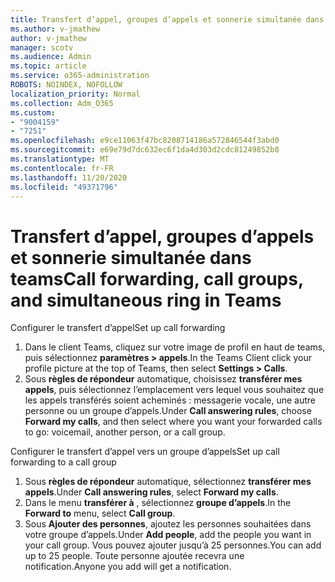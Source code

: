 ```yaml
---
title: Transfert d’appel, groupes d’appels et sonnerie simultanée dans teams
ms.author: v-jmathew
author: v-jmathew
manager: scotv
ms.audience: Admin
ms.topic: article
ms.service: o365-administration
ROBOTS: NOINDEX, NOFOLLOW
localization_priority: Normal
ms.collection: Adm_O365
ms.custom:
- "9004159"
- "7251"
ms.openlocfilehash: e9ce11063f47bc8208714186a572846544f3abd0
ms.sourcegitcommit: e69e79d7dc632ec6f1da4d303d2cdc81249852b8
ms.translationtype: MT
ms.contentlocale: fr-FR
ms.lasthandoff: 11/20/2020
ms.locfileid: "49371796"
---
```

# <a name="call-forwarding-call-groups-and-simultaneous-ring-in-teams"></a><span data-ttu-id="aa1f7-102">Transfert d’appel, groupes d’appels et sonnerie simultanée dans teams</span><span class="sxs-lookup"><span data-stu-id="aa1f7-102">Call forwarding, call groups, and simultaneous ring in Teams</span></span>

<span data-ttu-id="aa1f7-103">Configurer le transfert d’appel</span><span class="sxs-lookup"><span data-stu-id="aa1f7-103">Set up call forwarding</span></span>

1. <span data-ttu-id="aa1f7-104">Dans le client Teams, cliquez sur votre image de profil en haut de teams, puis sélectionnez **paramètres > appels**.</span><span class="sxs-lookup"><span data-stu-id="aa1f7-104">In the Teams Client click your profile picture at the top of Teams, then select **Settings > Calls**.</span></span>
2. <span data-ttu-id="aa1f7-105">Sous **règles de répondeur** automatique, choisissez **transférer mes appels**, puis sélectionnez l’emplacement vers lequel vous souhaitez que les appels transférés soient acheminés : messagerie vocale, une autre personne ou un groupe d’appels.</span><span class="sxs-lookup"><span data-stu-id="aa1f7-105">Under **Call answering rules**, choose **Forward my calls**, and then select where you want your forwarded calls to go: voicemail, another person, or a call group.</span></span>

<span data-ttu-id="aa1f7-106">Configurer le transfert d’appel vers un groupe d’appels</span><span class="sxs-lookup"><span data-stu-id="aa1f7-106">Set up call forwarding to a call group</span></span>

1. <span data-ttu-id="aa1f7-107">Sous **règles de répondeur** automatique, sélectionnez **transférer mes appels**.</span><span class="sxs-lookup"><span data-stu-id="aa1f7-107">Under **Call answering rules**, select **Forward my calls**.</span></span>
2. <span data-ttu-id="aa1f7-108">Dans le menu **transférer à** , sélectionnez **groupe d’appels**.</span><span class="sxs-lookup"><span data-stu-id="aa1f7-108">In the **Forward to** menu, select **Call group**.</span></span>
3. <span data-ttu-id="aa1f7-109">Sous **Ajouter des personnes**, ajoutez les personnes souhaitées dans votre groupe d’appels.</span><span class="sxs-lookup"><span data-stu-id="aa1f7-109">Under **Add people**, add the people you want in your call group.</span></span> <span data-ttu-id="aa1f7-110">Vous pouvez ajouter jusqu’à 25 personnes.</span><span class="sxs-lookup"><span data-stu-id="aa1f7-110">You can add up to 25 people.</span></span> <span data-ttu-id="aa1f7-111">Toute personne ajoutée recevra une notification.</span><span class="sxs-lookup"><span data-stu-id="aa1f7-111">Anyone you add will get a notification.</span></span>

